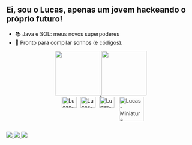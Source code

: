 ## Ei, sou o Lucas, apenas um jovem hackeando o próprio futuro!

- 📚 Java e SQL: meus novos superpoderes
- 🚀 Pronto para compilar sonhos (e códigos).

<div style="display: flex; justify-content: center; align-items: center; gap: 10px;">
  <a href="http://github.com/lcsalvess">
  <img height="120em" src="https://github-readme-stats.vercel.app/api?username=lcsalvess&show_icons=true&count_private=true&hide=stars,contribs,prs&theme=transparent"/>
  <img height="120em" src="https://github-readme-stats.vercel.app/api/top-langs/?username=lcsalvess&layout=donut&theme=transparent&hide_title=true"/>
</div>

<div style="display: flex; justify-content: center; gap: 10px;"><br>
  <img alt="Lucas-Java" height="30" width="40" src="https://cdn.jsdelivr.net/gh/devicons/devicon@latest/icons/java/java-original.svg"/>
  <img alt="Lucas-Spring" height="30" width="40" src="https://cdn.jsdelivr.net/gh/devicons/devicon@latest/icons/spring/spring-original.svg"/>
  <img alt="Lucas-SQL Server" height="30" width="40" src="https://cdn.jsdelivr.net/gh/devicons/devicon@latest/icons/microsoftsqlserver/microsoftsqlserver-plain-wordmark.svg"/>
  <img align="right" alt="Lucas-Miniatura" src="https://i.ibb.co/B7RmwfZ/1745696011987.jpg" style="width: 65px; height: auto;" />
</div>

##
<div> 
  <a href="https://instagram.com/lcsalvess" target="_blank">
    <img src="https://img.shields.io/badge/-Instagram-%23E4405F?style=for-the-badge&logo=instagram&logoColor=white" />
  </a>
  <a href="mailto:lucas0asm@outlook.com">
    <img src="https://img.shields.io/badge/-Mail-%23333?style=for-the-badge&logo=gmail&logoColor=white" />
  </a>
  <a href="https://linkedin.com/in/lcsalvess" target="_blank">
    <img src="https://img.shields.io/badge/-LinkedIn-%230077B5?style=for-the-badge&logo=linkedin&logoColor=white" />
  </a> 
</div>
